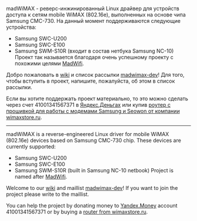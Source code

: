 madWiMAX - реверс-инжинированный Linux драйвер для устройств доступа к сетям mobile WiMAX (802.16e), выполненных на основе чипа Samsung CMC-730. На данный момент поддерживаются следующие устройства:
  * Samsung SWC-U200
  * Samsung SWC-E100
  * Samsung SWM-S10R (входит в состав нетбука Samsung NC-10)
Проект так называется благодаря очень успешному проекту с похожими целями [MadWifi](http://madwifi-project.org/wiki).

Добро пожаловать в [wiki](MadWimax.md) и список рассылки [madwimax-dev](http://groups.google.com/group/madwimax-dev)! Для того, чтобы вступить в проект, напишите, пожалуйста, об этом в список рассылки.

Если вы хотите поддержать проект материально, то это можно сделать через счет 41001341567371 в [Яндекс.Деньгах](https://money.yandex.ru) или купив [роутер с прошивкой для работы с модемами Samsung и Seowon от компании wimaxstore.ru](http://wimaxstore.ru/catalog/prod/508/6606).


---


madWiMAX is a reverse-engineered Linux driver for mobile WiMAX (802.16e) devices based on Samsung CMC-730 chip. These devices are currently supported:
  * Samsung SWC-U200
  * Samsung SWC-E100
  * Samsung SWM-S10R (built in Samsung NC-10 netbook)
Project is named after [MadWifi](http://madwifi-project.org/wiki).

Welcome to our [wiki](MadWimax.md) and maillist [madwimax-dev](http://groups.google.com/group/madwimax-dev)! If you want to join the project please write to the maillist.

You can help the project by donating money to [Yandex.Money](https://money.yandex.ru) account 41001341567371 or by buying a [router from wimaxstore.ru](http://wimaxstore.ru/catalog/prod/508/6606).